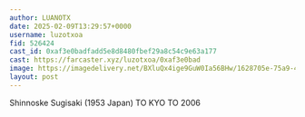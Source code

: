 ```yaml
---
author: LUANOTX
date: 2025-02-09T13:29:57+0000
username: luzotxoa
fid: 526424
cast_id: 0xaf3e0badfadd5e8d8480fbef29a8c54c9e63a177
cast: https://farcaster.xyz/luzotxoa/0xaf3e0bad
image: https://imagedelivery.net/BXluQx4ige9GuW0Ia56BHw/1628705e-75a9-4567-576e-6cd3246ff900/original
layout: post
---
```


Shinnoske Sugisaki (1953 Japan)
TO KYO TO 2006

<img src='https://imagedelivery.net/BXluQx4ige9GuW0Ia56BHw/1628705e-75a9-4567-576e-6cd3246ff900/original' alt='' referrerpolicy='no-referrer'/>
<img src='https://imagedelivery.net/BXluQx4ige9GuW0Ia56BHw/966efe00-4198-4a6a-4091-3281a73ecb00/original' alt='' referrerpolicy='no-referrer'/>
